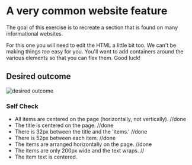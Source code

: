 # A very common website feature

The goal of this exercise is to recreate a section that is found on many informational websites.

For this one you will need to edit the HTML a little bit too. We can't be making things _too_ easy for you. You'll want to add containers around the various elements so that you can flex them. Good luck!

## Desired outcome

![desired outcome](./desired-outcome.png)

### Self Check

- All items are centered on the page (horizontally, not vertically). //done
- The title is centered on the page.    //done
- There is 32px between the title and the 'items.' //done
- There is 52px between each item. //done
- The items are arranged horizontally on the page. //done
- The items are only 200px wide and the text wraps. // 
- The item text is centered.

